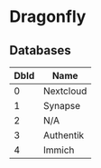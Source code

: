 # Dragonfly

## Databases

| DbId | Name      |
|------|-----------|
| 0    | Nextcloud |
| 1    | Synapse   |
| 2    | N/A       |
| 3    | Authentik |
| 4    | Immich    |
